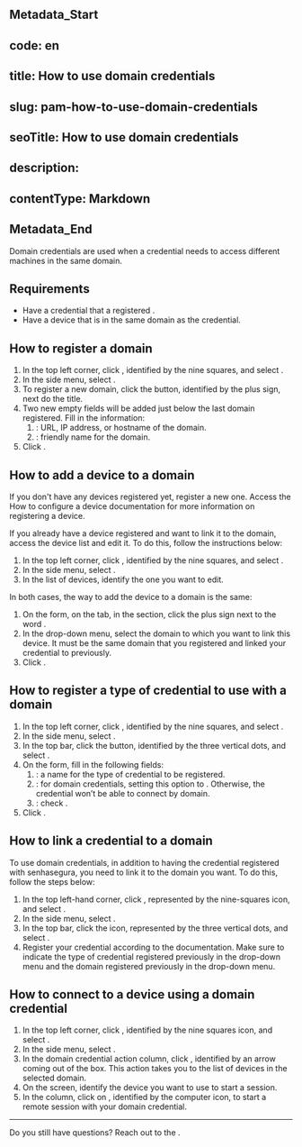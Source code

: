 ## Metadata_Start 
## code: en
## title: How to use domain credentials 
## slug: pam-how-to-use-domain-credentials 
## seoTitle: How to use domain credentials 
## description:  
## contentType: Markdown 
## Metadata_End
Domain credentials are used when a credential needs to access different machines in the same domain.

## Requirements

- Have a credential that  a registered .
- Have a device that is in the same domain as the credential.

## How to register a domain

1. In the top left corner, click , identified by the nine squares, and select .
2. In the side menu, select .
3. To register a new domain, click the  button, identified by the plus sign, next do the  title.
4. Two new empty fields will be added just below the last domain registered. Fill in the information:
    1. : URL, IP address, or hostname of the domain.
    2. : friendly name for the domain.
5. Click .

## How to add a device to a domain

If you don't have any devices registered yet, register a new one. Access the How to configure a device documentation for more information on registering a device.

If you already have a device registered and want to link it to the domain, access the device list and edit it. To do this, follow the instructions below:

1. In the top left corner, click , identified by the nine squares, and select .
2. In the side menu, select .
3. In the list of devices, identify the one you want to edit.

In both cases, the way to add the device to a domain is the same:

1. On the  form, on the  tab, in the  section, click the plus sign next to the word .
2. In the  drop-down menu, select the domain to which you want to link this device. It must be the same domain that you registered and linked your credential to previously.
3. Click .

## How to register a type of credential to use with a domain

1. In the top left corner, click , identified by the nine squares, and select .
2. In the side menu, select .
3. In the top bar, click the  button, identified by the three vertical dots, and select .
4. On the   form, fill in the following fields:
    1. : a name for the type of credential to be registered.
    2. : for domain credentials, setting this option to . Otherwise, the credential won’t be able to connect by domain.
    3. : check .
5. Click .

## How to link a credential to a domain

To use domain credentials, in addition to having the credential registered with senhasegura, you need to link it to the domain you want. To do this, follow the steps below:

1. In the top left-hand corner, click , represented by the nine-squares icon, and select .
2. In the side menu, select .
3. In the top bar, click the  icon, represented by the three vertical dots, and select .
4. Register your credential according to the  documentation. Make sure to indicate the type of credential registered previously in the  drop-down menu and the domain registered previously in the  drop-down menu.

## How to connect to a device using a domain credential

1. In the top left corner, click , identified by the nine squares icon, and select .
2. In the side menu, select .
3. In the domain credential action column, click , identified by an arrow coming out of the box. This action takes you to the list of devices in the selected domain.
4. On the  screen, identify the device you want to use to start a session.
5. In the  column, click on , identified by the computer icon, to start a remote session with your domain credential.

***

Do you still have questions? Reach out to the .